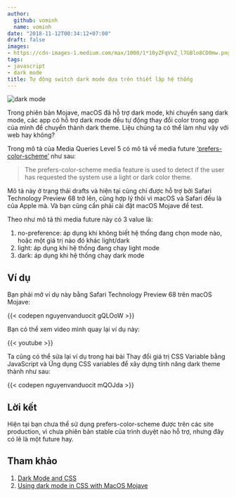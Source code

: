 ```yaml
---
author:
  github: vominh
  name: vominh
date: "2018-11-12T00:34:12+07:00"
draft: false
images:
- https://cdn-images-1.medium.com/max/1000/1*10yZFqVvZ_l7GBlo8CD0mw.png
tags:
- javascript
- dark mode
title: Tự động switch dark mode dựa trên thiết lập hệ thống
---
```


![dark mode](https://cdn-images-1.medium.com/max/2000/1*10yZFqVvZ_l7GBlo8CD0mw.png)

Trong phiên bản Mojave, macOS đã hỗ trợ dark mode, khi chuyển sang dark mode, các app có hỗ trợ dark mode đều tự động thay đổi color trong app của mình để chuyển thành dark theme. Liệu chúng ta có thể làm như vậy với web hay không?

Trong mô tả của Media Queries Level 5 có mô tả về media future [‘prefers-color-scheme’](https://drafts.csswg.org/mediaqueries-5/#prefers-color-scheme) như sau:

> The prefers-color-scheme media feature is used to detect if the user has requested the system use a light or dark color theme.

Mô tả này ở trạng thái drafts và hiện tại cũng chỉ được hỗ trợ bởi Safari Technology Preview 68 trở lên, cũng hợp lý thôi vì macOS và Safari đều là của Apple mà. Và bạn cũng cần phải cài đặt macOS Mojave để test.

Theo như mô tả thì media future này có 3 value là:

1. no-preference: áp dụng khi không biết hệ thống đang chọn mode nào, hoặc một giá trị nào đó khác light/dark
1. light: áp dụng khi hệ thống đang chạy light mode
1. dark: áp dụng khi hệ thống chạy dark mode

## Ví dụ

Bạn phải mở ví dụ này bằng Safari Technology Preview 68 trên macOS Mojave:

{{< codepen nguyenvanduocit gQLOoW  >}}

Bạn có thể xem video mình quay lại ví dụ này:

{{< youtube  >}}

Ta cũng có thể sửa lại ví dụ trong hai bài Thay đổi giá trị CSS Variable bằng JavaScript và Ứng dụng CSS variables để xây dựng tính năng dark theme thành như sau:

{{< codepen nguyenvanduocit mQOJda >}}

## Lời kết

Hiện tại bạn chưa thể sử dụng prefers-color-scheme được trên các site production, vì chưa phiên bản stable của trình duyệt nào hỗ trợ, nhưng đây có lẽ là một future hay.

## Tham khảo

1. [Dark Mode and CSS](https://blog.iconfactory.com/2018/10/dark-mode-and-css/)
1. [Using dark mode in CSS with MacOS Mojave](https://paulmillr.com/articles/using-dark-mode-in-css/)

